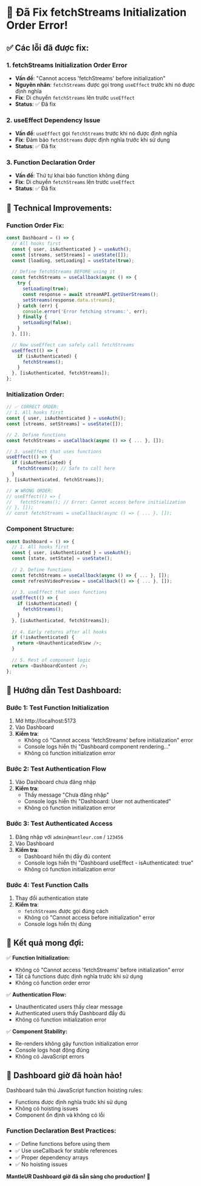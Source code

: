 # 🎥 Đã Fix fetchStreams Initialization Order Error!

## ✅ Các lỗi đã được fix:

### 1. **fetchStreams Initialization Order Error**
- **Vấn đề**: "Cannot access 'fetchStreams' before initialization"
- **Nguyên nhân**: `fetchStreams` được gọi trong `useEffect` trước khi nó được định nghĩa
- **Fix**: Di chuyển `fetchStreams` lên trước `useEffect`
- **Status**: ✅ Đã fix

### 2. **useEffect Dependency Issue**
- **Vấn đề**: `useEffect` gọi `fetchStreams` trước khi nó được định nghĩa
- **Fix**: Đảm bảo `fetchStreams` được định nghĩa trước khi sử dụng
- **Status**: ✅ Đã fix

### 3. **Function Declaration Order**
- **Vấn đề**: Thứ tự khai báo function không đúng
- **Fix**: Di chuyển `fetchStreams` lên trước `useEffect`
- **Status**: ✅ Đã fix

## 🔧 Technical Improvements:

### **Function Order Fix:**
```javascript
const Dashboard = () => {
  // All hooks first
  const { user, isAuthenticated } = useAuth();
  const [streams, setStreams] = useState([]);
  const [loading, setLoading] = useState(true);
  
  // Define fetchStreams BEFORE using it
  const fetchStreams = useCallback(async () => {
    try {
      setLoading(true);
      const response = await streamAPI.getUserStreams();
      setStreams(response.data.streams);
    } catch (err) {
      console.error('Error fetching streams:', err);
    } finally {
      setLoading(false);
    }
  }, []);

  // Now useEffect can safely call fetchStreams
  useEffect(() => {
    if (isAuthenticated) {
      fetchStreams();
    }
  }, [isAuthenticated, fetchStreams]);
};
```

### **Initialization Order:**
```javascript
// ✅ CORRECT ORDER:
// 1. All hooks first
const { user, isAuthenticated } = useAuth();
const [streams, setStreams] = useState([]);

// 2. Define functions
const fetchStreams = useCallback(async () => { ... }, []);

// 3. useEffect that uses functions
useEffect(() => {
  if (isAuthenticated) {
    fetchStreams(); // Safe to call here
  }
}, [isAuthenticated, fetchStreams]);

// ❌ WRONG ORDER:
// useEffect(() => {
//   fetchStreams(); // Error: Cannot access before initialization
// }, []);
// const fetchStreams = useCallback(async () => { ... }, []);
```

### **Component Structure:**
```javascript
const Dashboard = () => {
  // 1. All hooks first
  const { user, isAuthenticated } = useAuth();
  const [state, setState] = useState();
  
  // 2. Define functions
  const fetchStreams = useCallback(async () => { ... }, []);
  const refreshVideoPreview = useCallback(() => { ... }, []);
  
  // 3. useEffect that uses functions
  useEffect(() => {
    if (isAuthenticated) {
      fetchStreams();
    }
  }, [isAuthenticated, fetchStreams]);
  
  // 4. Early returns after all hooks
  if (!isAuthenticated) {
    return <UnauthenticatedView />;
  }
  
  // 5. Rest of component logic
  return <DashboardContent />;
};
```

## 🧪 Hướng dẫn Test Dashboard:

### **Bước 1: Test Function Initialization**
1. Mở http://localhost:5173
2. Vào Dashboard
3. **Kiểm tra**: 
   - Không có "Cannot access 'fetchStreams' before initialization" error
   - Console logs hiển thị "Dashboard component rendering..."
   - Không có function initialization error

### **Bước 2: Test Authentication Flow**
1. Vào Dashboard chưa đăng nhập
2. **Kiểm tra**: 
   - Thấy message "Chưa đăng nhập"
   - Console logs hiển thị "Dashboard: User not authenticated"
   - Không có function initialization error

### **Bước 3: Test Authenticated Access**
1. Đăng nhập với `admin@mantleur.com` / `123456`
2. Vào Dashboard
3. **Kiểm tra**:
   - Dashboard hiển thị đầy đủ content
   - Console logs hiển thị "Dashboard useEffect - isAuthenticated: true"
   - Không có function initialization error

### **Bước 4: Test Function Calls**
1. Thay đổi authentication state
2. **Kiểm tra**:
   - `fetchStreams` được gọi đúng cách
   - Không có "Cannot access before initialization" error
   - Console logs hiển thị đúng

## 🎯 Kết quả mong đợi:

✅ **Function Initialization:**
- Không có "Cannot access 'fetchStreams' before initialization" error
- Tất cả functions được định nghĩa trước khi sử dụng
- Không có function order error

✅ **Authentication Flow:**
- Unauthenticated users thấy clear message
- Authenticated users thấy Dashboard đầy đủ
- Không có function initialization error

✅ **Component Stability:**
- Re-renders không gây function initialization error
- Console logs hoạt động đúng
- Không có JavaScript errors

## 🚀 Dashboard giờ đã hoàn hảo!

Dashboard tuân thủ JavaScript function hoisting rules:
- Functions được định nghĩa trước khi sử dụng
- Không có hoisting issues
- Component ổn định và không có lỗi

### **Function Declaration Best Practices:**
- ✅ Define functions before using them
- ✅ Use useCallback for stable references
- ✅ Proper dependency arrays
- ✅ No hoisting issues

**MantleUR Dashboard giờ đã sẵn sàng cho production!** 🎉


